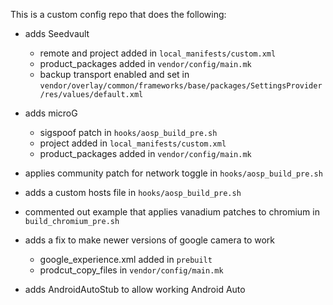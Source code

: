 This is a custom config repo that does the following:

* adds Seedvault
  * remote and project added in `local_manifests/custom.xml`
  * product_packages added in `vendor/config/main.mk`
  * backup transport enabled and set in `vendor/overlay/common/frameworks/base/packages/SettingsProvider/res/values/default.xml`

* adds microG 
  * sigspoof patch in `hooks/aosp_build_pre.sh`
  * project added in `local_manifests/custom.xml`
  * product_packages added in `vendor/config/main.mk`

* applies community patch for network toggle in `hooks/aosp_build_pre.sh`

* adds a custom hosts file in `hooks/aosp_build_pre.sh`

* commented out example that applies vanadium patches to chromium in `build_chromium_pre.sh`

* adds a fix to make newer versions of google camera to work
  * google_experience.xml added in `prebuilt`
  * prodcut_copy_files in `vendor/config/main.mk`

* adds AndroidAutoStub to allow working Android Auto
